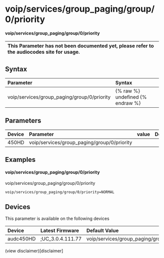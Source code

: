 ﻿---
description: voip/services/group_paging/group/0/priority
search: false
---

# voip/services/group_paging/group/0/priority

#### voip/services/group_paging/group/0/priority


| This Parameter has not been documented yet, please refer to the audiocodes site for usage.  |
| :--- |

## Syntax
| Parameter | Syntax |
| :--- | :--- |
|voip/services/group_paging/group/0/priority | {% raw %} undefined {% endraw %} |

## Parameters
|Device|Parameter|value|Description|
|:---|:---|:---|:---|
| 450HD | voip/services/group_paging/group/0/priority |  |  |

## Examples
#### voip/services/group_paging/group/0/priority

voip/services/group_paging/group/0/priority

```
voip/services/group_paging/group/0/priority=NORMAL
```

## Devices
This parameter is available on the following devices

| Device | Latest Firmware | Default Value |
|:---|:---|:---|
| audc450HD | ;UC_3.0.4.111.77 | voip/services/group_paging/group/0/priority=NORMAL 

(view disclaimer)[disclaimer]
